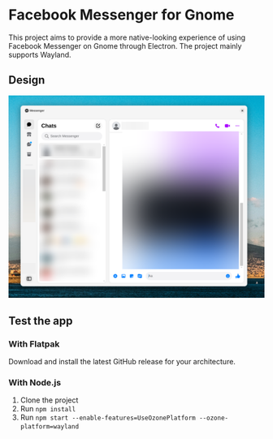 # Facebook Messenger for Gnome


This project aims to provide a more native-looking experience of using Facebook Messenger on Gnome through Electron. The project mainly supports Wayland.

## Design

![Messenger in Light Mode](assets/light-mode-example.png "Messenger in Light Mode")

## Test the app

### With Flatpak
Download and install the latest GitHub release for your architecture.

### With Node.js
 1. Clone the project
 2. Run `npm install`
 3. Run `npm start --enable-features=UseOzonePlatform --ozone-platform=wayland`
